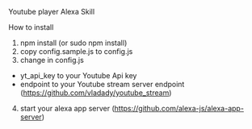 Youtube player Alexa Skill

How to install

1. npm install (or sudo npm install)
2. copy config.sample.js to config.js
3. change in config.js
- yt_api_key to your Youtube Api key
- endpoint to your Youtube stream server endpoint (https://github.com/vladady/youtube_stream)
4. start your alexa app server (https://github.com/alexa-js/alexa-app-server)
